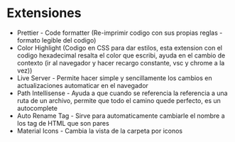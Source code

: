 # Extensiones

* Prettier - Code formatter (Re-imprimir codigo con sus propias reglas - formato legible del codigo)
* Color Highlight (Codigo en CSS para dar estilos, esta extension con el codigo hexadecimal resalta el color que escribi, ayuda en el cambio de contexto (ir al navegador y hacer recargo constante, vsc y chrome a la vez))
* Live Server - Permite hacer simple y sencillamente los cambios en actualizaciones automaticar en el navegador
* Path Intellisense - Ayuda a que cuando se referencia la referencia a una ruta de un archivo, permite que todo el camino quede perfecto, es un autocomplete
* Auto Rename Tag - Sirve para automaticamente cambiarle el nombre a los tag de HTML que son pares
* Material Icons - Cambia la vista de la carpeta por iconos